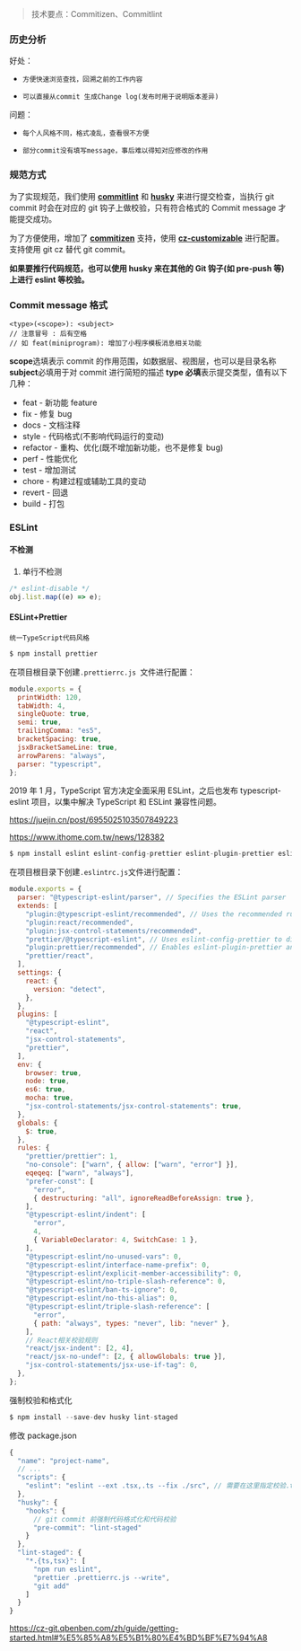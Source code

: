 > 技术要点：Commitizen、Commitlint

### 历史分析

好处：

- `方便快速浏览查找，回溯之前的工作内容`

- `可以直接从commit 生成Change log(发布时用于说明版本差异)`

问题：

- `每个人风格不同，格式凌乱，查看很不方便`

- `部分commit没有填写message，事后难以得知对应修改的作用`

### 规范方式

为了实现规范，我们使用 **[commitlint](https://commitlint.js.org/#/)** 和 **[husky](https://github.com/typicode/husky)** 来进行提交检查，当执行 git commit 时会在对应的 git 钩子上做校验，只有符合格式的 Commit message 才能提交成功。

为了方便使用，增加了 **[commitizen](https://github.com/commitizen/cz-cli)** 支持，使用 **[cz-customizable](https://github.com/leoforfree/cz-customizable)** 进行配置。支持使用 git cz 替代 git commit。

**如果要推行代码规范，也可以使用 husky 来在其他的 Git 钩子(如 pre-push 等)上进行 eslint 等校验。**

### Commit message 格式

```
<type>(<scope>): <subject>
// 注意冒号 : 后有空格
// 如 feat(miniprogram): 增加了小程序模板消息相关功能
```

**scope**选填表示 commit 的作用范围，如数据层、视图层，也可以是目录名称 **subject**必填用于对 commit 进行简短的描述 **type 必填**表示提交类型，值有以下几种：

- feat - 新功能 feature
- fix - 修复 bug
- docs - 文档注释
- style - 代码格式(不影响代码运行的变动)
- refactor - 重构、优化(既不增加新功能，也不是修复 bug)
- perf - 性能优化
- test - 增加测试
- chore - 构建过程或辅助工具的变动
- revert - 回退
- build - 打包

### ESLint

#### 不检测

1. 单行不检测

```js
/* eslint-disable */
obj.list.map((e) => e);
```

#### ESLint+Prettier

`统一TypeScript代码风格`

```js
$ npm install prettier
```

在项目根目录下创建`.prettierrc.js `文件进行配置：

```js
module.exports = {
  printWidth: 120,
  tabWidth: 4,
  singleQuote: true,
  semi: true,
  trailingComma: "es5",
  bracketSpacing: true,
  jsxBracketSameLine: true,
  arrowParens: "always",
  parser: "typescript",
};
```

2019 年 1 月，TypeScript 官方决定全面采用 ESLint，之后也发布 typescript-eslint 项目，以集中解决 TypeScript 和 ESLint 兼容性问题。

https://juejin.cn/post/6955025103507849223

https://www.ithome.com.tw/news/128382

```js
$ npm install eslint eslint-config-prettier eslint-plugin-prettier eslint-plugin-react eslint-plugin-jsx-control-statements babel-eslint @typescript-eslint/eslint-plugin @typescript-eslint/parser
```

在项目根目录下创建`.eslintrc.js`文件进行配置：

```js
module.exports = {
  parser: "@typescript-eslint/parser", // Specifies the ESLint parser
  extends: [
    "plugin:@typescript-eslint/recommended", // Uses the recommended rules from the @typescript-eslint/eslint-plugin
    "plugin:react/recommended",
    "plugin:jsx-control-statements/recommended",
    "prettier/@typescript-eslint", // Uses eslint-config-prettier to disable ESLint rules from @typescript-eslint/eslint-plugin that would conflict with prettier
    "plugin:prettier/recommended", // Enables eslint-plugin-prettier and displays prettier errors as ESLint errors. Make sure this is always the last configuration in the extends array.
    "prettier/react",
  ],
  settings: {
    react: {
      version: "detect",
    },
  },
  plugins: [
    "@typescript-eslint",
    "react",
    "jsx-control-statements",
    "prettier",
  ],
  env: {
    browser: true,
    node: true,
    es6: true,
    mocha: true,
    "jsx-control-statements/jsx-control-statements": true,
  },
  globals: {
    $: true,
  },
  rules: {
    "prettier/prettier": 1,
    "no-console": ["warn", { allow: ["warn", "error"] }],
    eqeqeq: ["warn", "always"],
    "prefer-const": [
      "error",
      { destructuring: "all", ignoreReadBeforeAssign: true },
    ],
    "@typescript-eslint/indent": [
      "error",
      4,
      { VariableDeclarator: 4, SwitchCase: 1 },
    ],
    "@typescript-eslint/no-unused-vars": 0,
    "@typescript-eslint/interface-name-prefix": 0,
    "@typescript-eslint/explicit-member-accessibility": 0,
    "@typescript-eslint/no-triple-slash-reference": 0,
    "@typescript-eslint/ban-ts-ignore": 0,
    "@typescript-eslint/no-this-alias": 0,
    "@typescript-eslint/triple-slash-reference": [
      "error",
      { path: "always", types: "never", lib: "never" },
    ],
    // React相关校验规则
    "react/jsx-indent": [2, 4],
    "react/jsx-no-undef": [2, { allowGlobals: true }],
    "jsx-control-statements/jsx-use-if-tag": 0,
  },
};
```

强制校验和格式化

```js
$ npm install --save-dev husky lint-staged
```

修改 package.json

```js
{
  "name": "project-name",
  // ...
  "scripts": {
    "eslint": "eslint --ext .tsx,.ts --fix ./src", // 需要在这里指定校验.tsx,.ts后缀的文件
  },
  "husky": {
    "hooks": {
      // git commit 前强制代码格式化和代码校验
      "pre-commit": "lint-staged"
    }
  },
  "lint-staged": {
    "*.{ts,tsx}": [
      "npm run eslint",
      "prettier .prettierrc.js --write",
      "git add"
    ]
  }
}
```


https://cz-git.qbenben.com/zh/guide/getting-started.html#%E5%85%A8%E5%B1%80%E4%BD%BF%E7%94%A8